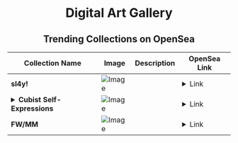 <div align="center">

# Digital Art Gallery

## Trending Collections on OpenSea

| Collection Name                       | Image                                                                                     | Description                       | OpenSea Link                                                                                          |
|---------------------------------------|-------------------------------------------------------------------------------------------|-----------------------------------|--------------------------------------------------------------------------------------------------------|
| **sl4y!** | ![Image](https://i.seadn.io/s/raw/files/2681f042c3b7728b7b28552becc31a2a.gif?w=500&auto=format?w=200&auto=format) |  | <details><summary>Link</summary>[sl4y!](https://opensea.io/collection/sl4y)</details> |
| **<details><summary>Cubist Self-Expressions</summary></details>** | ![Image](https://i.seadn.io/s/raw/files/52a1568dc2e15d92eb84ae3bf7c829c1.jpg?w=500&auto=format?w=200&auto=format) |  | <details><summary>Link</summary>[Cubist Self-Expressions](https://opensea.io/collection/cubist-self-expressions)</details> |
| **FW/MM** | ![Image](https://i.seadn.io/s/raw/files/81bfb881fa08ffcdf9747c375cd67b0a.gif?w=500&auto=format?w=200&auto=format) |  | <details><summary>Link</summary>[FW/MM](https://opensea.io/collection/fw-mm)</details> |

</div>